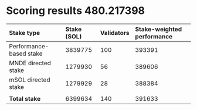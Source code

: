 # Scoring results 480.217398

| Stake type              | Stake (SOL) | Validators | Stake-weighted performance |
|:------------------------|:------------|:-----------|:---------------------------|
| Performance-based stake | 3839775     | 100        | 393391                     |
| MNDE directed stake     | 1279930     | 56         | 389606                     |
| mSOL directed stake     | 1279929     | 28         | 388384                     |
|                         |             |            |                            |
| **Total stake**         | 6399634     | 140        | 391633                     |
